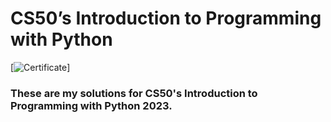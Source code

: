 # CS50’s Introduction to Programming with Python
[![Certificate](./CS50.png)]
### These are my solutions for CS50's Introduction to Programming with Python 2023.
<br/>
<br/>